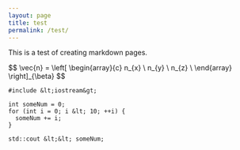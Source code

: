 ```yaml
---
layout: page
title: test
permalink: /test/
---
```


This is a test of creating markdown pages.

\$$
  \vec{n} =
  \left[
    \begin{array}{c}
      n_{x} \\
      n_{y} \\
      n_{z} \\
    \end{array}
  \right]_{\beta}
$$


```
#include &lt;iostream&gt;

int someNum = 0;
for (int i = 0; i &lt; 10; ++i) {
  someNum += i;
}

std::cout &lt;&lt; someNum;
```
